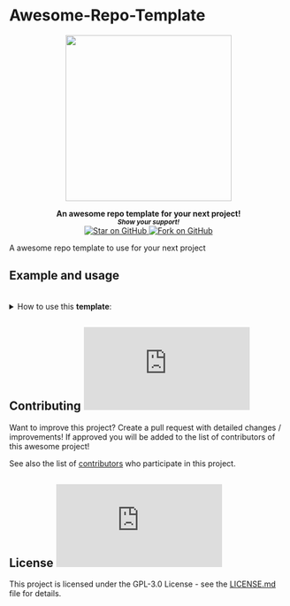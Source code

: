 



# Awesome-Repo-Template


<div align="center"
<a href="https://github.com/MarketingPipeline/Media-Element.js" ><img height="300px"
       src="https://user-images.githubusercontent.com/86180097/177226706-2948933e-d3fc-4940-9f62-fab83bea48fe.png"
    /> </img></a> 
  </div>  
    
<p align="center">
  <b>An awesome repo template for your next project!</b>

  <br>
  <small> <b><i>Show your support!</i> </b></small>
  <br>
   <a href="https://github.com/MarketingPipeline/Media-Element.js">
    <img title="Star on GitHub" src="https://img.shields.io/github/stars/MarketingPipeline/Media-Element.js.svg?style=social&label=Star">
  </a>
  <a href="https://github.com/MarketingPipeline/Media-Element.js/fork">
    <img title="Fork on GitHub" src="https://img.shields.io/github/forks/MarketingPipeline/Media-Element.js.svg?style=social&label=Fork">
  </a>
   </p>  


A awesome repo template to use for your next project


<!------- Table Of Contents Will Auto Generate In Side Of Here ---- >

<!-- toc -->


<!-- tocstop -->

## Example and usage





	
 <br>
<details><summary>How to use this <b>template</b>:</summary>
 <br>		
 
	
<br>	 
<br>	 
	
<details><summary>How to replace all <b>links</b> with your own:</summary>
	
Edit the repo_config.json file & set "REPLACE_TEXT_WITH" - to your username & repo name like so "MyUserName/My-Repo-Name"

 <br>	 <br>	 <br>	 <br>	 <br>	 <br>	 <br>	 <br>	 <br>	
</details>
 <br>		
 
	
<br>	 
<br>	 
	
<details><summary>How to generate <b>Table Of Contents</b>:</summary>
	
To generate tables of contents automatically use anywhere in your README.md file a comment like so

   
&lt;!-- toc -->

&lt;!-- tocstop -->


And when running the Repo Generator - set Metrics to <code>true</code> 


<b><i>Note:</i></b> Only 1 table of contents can be generated in a README 
 <br>	 <br>	 <br>	 <br>	 <br>	 <br>	 <br>	 <br>	 <br>	
</details>


 <br>		
 
	
<br>	 
<br>	 
	
<details><summary>How to Generate<b>Metrics</b>:</summary>
	
 
Create a Personal Access Token & create a secret in this repo called "METRICS_TOKEN" & when running the Repo Generator - set Metrics to <code>true</code> 

<img src="https://github.com/MarketingPip/Awesome-Repo-Template/blob/main/metrics.plugin.stargazers.svg"></img>



 <br>	 <br>	 <br>	 <br>	 <br>	 <br>	 <br>	 <br>	 <br>	
</details>

	
	
</details>










## Contributing ![GitHub](https://img.shields.io/github/contributors/MarketingPipeline/Media-Element.js)

Want to improve this project? Create a pull request with detailed changes / improvements! If approved you will be added to the list of contributors of this awesome project!

See also the list of
[contributors](https://github.com/MarketingPipeline/Media-Element.js/graphs/contributors) who
participate in this project.

## License ![GitHub](https://img.shields.io/github/license/MarketingPipeline/Media-Element.js)

This project is licensed under the GPL-3.0 License - see the
[LICENSE.md](https://github.com/MarketingPipeline/Media-Element.js/blob/main/LICENSE) file for
details.





